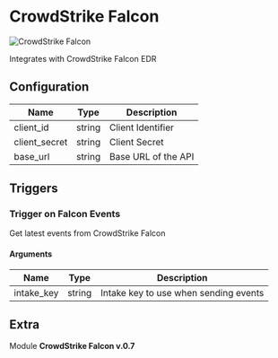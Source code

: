 # CrowdStrike Falcon


![CrowdStrike Falcon](/assets/playbooks/library/crowdstrike-falcon.png)


Integrates with CrowdStrike Falcon EDR

## Configuration



| Name      |  Type   |  Description  |
| --------- | ------- | --------------------------- |
| client_id | string | Client Identifier |
| client_secret | string | Client Secret |
| base_url | string | Base URL of the API |





## Triggers

### Trigger on Falcon Events

Get latest events from CrowdStrike Falcon



#### Arguments
| Name      |  Type   |  Description  |
| --------- | ------- | --------------------------- |
| intake_key | string | Intake key to use when sending events |

















## Extra

Module **CrowdStrike Falcon v.0.7**